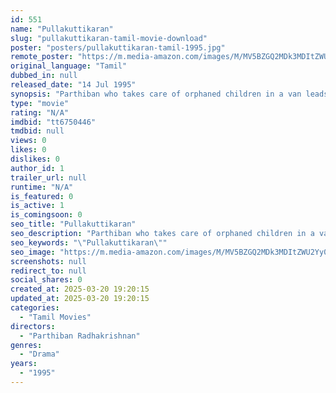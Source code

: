 ```yaml
---
id: 551
name: "Pullakuttikaran"
slug: "pullakuttikaran-tamil-movie-download"
poster: "posters/pullakuttikaran-tamil-1995.jpg"
remote_poster: "https://m.media-amazon.com/images/M/MV5BZGQ2MDk3MDItZWU2Yy00M2EyLThkMTItNDZlNmY5YTE5YTdmXkEyXkFqcGdeQXVyMTEzNzg0Mjkx._V1_SX300.jpg"
original_language: "Tamil"
dubbed_in: null
released_date: "14 Jul 1995"
synopsis: "Parthiban who takes care of orphaned children in a van leads his livelihood by stealing money. Sangeetha falls in love with him after seeing his cleverness in taking money when he was pretended to portray a pick-pocket in an stage pl"
type: "movie"
rating: "N/A"
imdbid: "tt6750446"
tmdbid: null
views: 0
likes: 0
dislikes: 0
author_id: 1
trailer_url: null
runtime: "N/A"
is_featured: 0
is_active: 1
is_comingsoon: 0
seo_title: "Pullakuttikaran"
seo_description: "Parthiban who takes care of orphaned children in a van leads his livelihood by stealing money. Sangeetha falls in love with him after seeing his cleverness in taking money when he was pretended to portray a pick-pocket in an stage pl"
seo_keywords: "\"Pullakuttikaran\""
seo_image: "https://m.media-amazon.com/images/M/MV5BZGQ2MDk3MDItZWU2Yy00M2EyLThkMTItNDZlNmY5YTE5YTdmXkEyXkFqcGdeQXVyMTEzNzg0Mjkx._V1_SX300.jpg"
screenshots: null
redirect_to: null
social_shares: 0
created_at: 2025-03-20 19:20:15
updated_at: 2025-03-20 19:20:15
categories:
  - "Tamil Movies"
directors:
  - "Parthiban Radhakrishnan"
genres:
  - "Drama"
years:
  - "1995"
---
```

